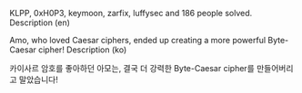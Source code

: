 KLPP, 0xH0P3, keymoon, zarfix, luffysec and 186 people solved.
Description (en)

Amo, who loved Caesar ciphers, ended up creating a more powerful Byte-Caesar cipher!
Description (ko)

카이사르 암호를 좋아하던 아모는, 결국 더 강력한 Byte-Caesar cipher를 만들어버리고 말았습니다!

